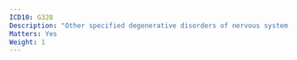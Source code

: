 ```yaml
---
ICD10: G328
Description: "Other specified degenerative disorders of nervous system in diseases classified elsewhere"
Matters: Yes
Weight: 1
---
```

